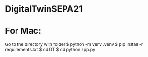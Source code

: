 # DigitalTwinSEPA21

# For Mac:
Go to the directory with folder
$ python  -m venv .venv
$ pip install -r requirements.txt
$ cd DT
$ cd python app.py
